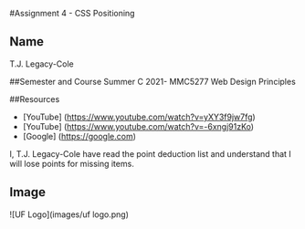 #Assignment 4 - CSS Positioning
## Name
T.J. Legacy-Cole

##Semester and Course
Summer C 2021- MMC5277 Web Design Principles

##Resources
- [YouTube] (https://www.youtube.com/watch?v=yXY3f9jw7fg)
- [YouTube] (https://www.youtube.com/watch?v=-6xngj91zKo)
- [Google]  (https://google.com)

I, T.J. Legacy-Cole have read the point deduction list and understand that I will lose points for missing items.

## Image
![UF Logo](images/uf logo.png)
